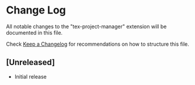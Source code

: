 # Change Log

All notable changes to the "tex-project-manager" extension will be documented in this file.

Check [Keep a Changelog](http://keepachangelog.com/) for recommendations on how to structure this file.

## [Unreleased]

- Initial release